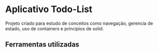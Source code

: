 # Aplicativo Todo-List

Projeto criado para estudo de conceitos como navegação, gerencia de estado, uso de containers e princípios de solid.

## Ferramentas utilizadas



